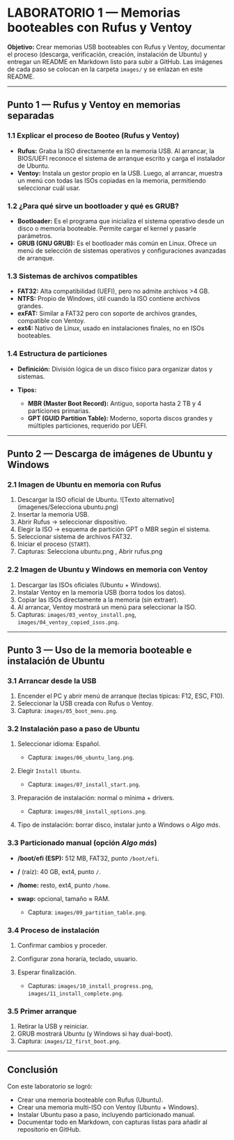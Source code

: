 # LABORATORIO 1 — Memorias booteables con Rufus y Ventoy

**Objetivo:** Crear memorias USB booteables con Rufus y Ventoy, documentar el proceso (descarga, verificación, creación, instalación de Ubuntu) y entregar un README en Markdown listo para subir a GitHub. Las imágenes de cada paso se colocan en la carpeta `images/` y se enlazan en este README.

---

## Punto 1 — Rufus y Ventoy en memorias separadas

### 1.1 Explicar el proceso de Booteo (Rufus y Ventoy)

* **Rufus:** Graba la ISO directamente en la memoria USB. Al arrancar, la BIOS/UEFI reconoce el sistema de arranque escrito y carga el instalador de Ubuntu.
* **Ventoy:** Instala un gestor propio en la USB. Luego, al arrancar, muestra un menú con todas las ISOs copiadas en la memoria, permitiendo seleccionar cuál usar.

### 1.2 ¿Para qué sirve un bootloader y qué es GRUB?

* **Bootloader:** Es el programa que inicializa el sistema operativo desde un disco o memoria booteable. Permite cargar el kernel y pasarle parámetros.
* **GRUB (GNU GRUB):** Es el bootloader más común en Linux. Ofrece un menú de selección de sistemas operativos y configuraciones avanzadas de arranque.

### 1.3 Sistemas de archivos compatibles

* **FAT32:** Alta compatibilidad (UEFI), pero no admite archivos >4 GB.
* **NTFS:** Propio de Windows, útil cuando la ISO contiene archivos grandes.
* **exFAT:** Similar a FAT32 pero con soporte de archivos grandes, compatible con Ventoy.
* **ext4:** Nativo de Linux, usado en instalaciones finales, no en ISOs booteables.

### 1.4 Estructura de particiones

* **Definición:** División lógica de un disco físico para organizar datos y sistemas.
* **Tipos:**

  * **MBR (Master Boot Record):** Antiguo, soporta hasta 2 TB y 4 particiones primarias.
  * **GPT (GUID Partition Table):** Moderno, soporta discos grandes y múltiples particiones, requerido por UEFI.

---

## Punto 2 — Descarga de imágenes de Ubuntu y Windows

### 2.1 Imagen de Ubuntu en memoria con Rufus

1. Descargar la ISO oficial de Ubuntu.
![Texto alternativo](imagenes/Selecciona ubuntu.png)
3. Insertar la memoria USB.
4. Abrir Rufus → seleccionar dispositivo.
5. Elegir la ISO → esquema de partición GPT o MBR según el sistema.
6. Seleccionar sistema de archivos FAT32.
7. Iniciar el proceso (`START`).
8. Capturas: Selecciona ubuntu.png , Abrir rufus.png 

### 2.2 Imagen de Ubuntu y Windows en memoria con Ventoy

1. Descargar las ISOs oficiales (Ubuntu + Windows).
2. Instalar Ventoy en la memoria USB (borra todos los datos).
3. Copiar las ISOs directamente a la memoria (sin extraer).
4. Al arrancar, Ventoy mostrará un menú para seleccionar la ISO.
5. Capturas: `images/03_ventoy_install.png`, `images/04_ventoy_copied_isos.png`.

---

## Punto 3 — Uso de la memoria booteable e instalación de Ubuntu

### 3.1 Arrancar desde la USB

1. Encender el PC y abrir menú de arranque (teclas típicas: F12, ESC, F10).
2. Seleccionar la USB creada con Rufus o Ventoy.
3. Captura: `images/05_boot_menu.png`.

### 3.2 Instalación paso a paso de Ubuntu

1. Seleccionar idioma: Español.

   * Captura: `images/06_ubuntu_lang.png`.
2. Elegir `Install Ubuntu`.

   * Captura: `images/07_install_start.png`.
3. Preparación de instalación: normal o mínima + drivers.

   * Captura: `images/08_install_options.png`.
4. Tipo de instalación: borrar disco, instalar junto a Windows o *Algo más*.

### 3.3 Particionado manual (opción *Algo más*)

* **/boot/efi (ESP):** 512 MB, FAT32, punto `/boot/efi`.
* **/** (raíz): 40 GB, ext4, punto `/`.
* **/home:** resto, ext4, punto `/home`.
* **swap:** opcional, tamaño ≈ RAM.

  * Captura: `images/09_partition_table.png`.

### 3.4 Proceso de instalación

1. Confirmar cambios y proceder.
2. Configurar zona horaria, teclado, usuario.
3. Esperar finalización.

   * Capturas: `images/10_install_progress.png`, `images/11_install_complete.png`.

### 3.5 Primer arranque

1. Retirar la USB y reiniciar.
2. GRUB mostrará Ubuntu (y Windows si hay dual-boot).
3. Captura: `images/12_first_boot.png`.

---

## Conclusión

Con este laboratorio se logró:

* Crear una memoria booteable con Rufus (Ubuntu).
* Crear una memoria multi-ISO con Ventoy (Ubuntu + Windows).
* Instalar Ubuntu paso a paso, incluyendo particionado manual.
* Documentar todo en Markdown, con capturas listas para añadir al repositorio en GitHub.
